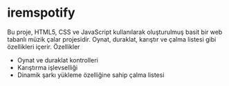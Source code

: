 # iremspotify
Bu proje, HTML5, CSS ve JavaScript kullanılarak oluşturulmuş basit bir web tabanlı müzik çalar projesidir. Oynat, duraklat, karıştır ve çalma listesi gibi özellikleri içerir.
Özellikler
* Oynat ve duraklat kontrolleri
* Karıştırma işlevselliği
* Dinamik şarkı yükleme özelliğine sahip çalma listesi
